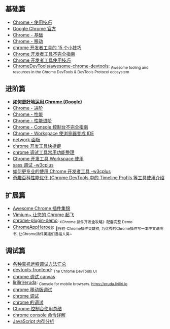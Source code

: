 ## 基础篇

* [Chrome - 使用技巧](http://www.cnblogs.com/liyunhua/p/4544738.html)
* [Google Chrome 官方 ](https://developer.chrome.com/devtools)
* [Chrome - 基础](http://www.cnblogs.com/constantince/p/4565261.html)
* [Chrome - 移动](http://www.cnblogs.com/constantince/p/4624241.html)
* [chrome 开发者工具的 15 个小技巧](http://frontenddev.org/link/15-tips-of-chrome-developer-tools.html)
* [Chrome 开发者工具不完全指南](http://1ke.co/course/361)
* [Chrome 开发者工具使用技巧](http://segmentfault.com/a/1190000003882567)
* [ChromeDevTools/awesome-chrome-devtools](https://github.com/ChromeDevTools/awesome-chrome-devtools): <sub>Awesome tooling and resources in the Chrome DevTools & DevTools Protocol ecosystem</sub>

## 进阶篇

* [**如何更好地运用 Chrome (Google)** ](https://jeffjade.com/2017/05/01/122-how-to-better-use-google_chrome/)
* [Chrome - 进阶](http://www.cnblogs.com/constantince/p/4579121.html)
* [Chrome - 性能](http://www.cnblogs.com/constantince/p/4585983.html)
* [Chrome - 性能进阶](http://www.cnblogs.com/constantince/p/4607497.html)
* [Chrome - Console 控制台不完全指南](http://www.cnblogs.com/Wayou/p/chrome-console-tips-and-tricks.html)
* [Chrome - Workspace 使浏览器变成 IDE](http://c7sky.com/chrome-devtools-workspace.html)
* [network 面板](http://www.html-js.com/article/Nothing-blind%202975)
* [chrome 开发工具快捷键](http://anti-code.com/devtools-cheatsheet)
* [chrome 调试工具常用功能整理](http://www.html-js.com/article/2327)
* [Chrome 开发工具 Workspace 使用](http://www.iinterest.net/2014/05/09/chrome-dev-tool-workspace)
* [sass 调试 -w3cplus](http://www.w3cplus.com/sassguide/debug.html)
* [如何更专业的使用 Chrome 开发者工具 -w3cplus](http://www.w3cplus.com/tools/how-to-use-chrome-devtools-like-a-pro.html)
* [奇趣百科性能优化 (Chrome DevTools 中的 Timeline Profils 等工具使用介绍](https://xinranliu.me/2015-05-22-qiqu-performance)

## 扩展篇

* [Awesome Chrome 插件集锦](https://www.jeffjade.com/2017/01/23/118-chrome_awesome_plug-in/)
* [Vimium~ 让您的 Chrome 起飞](http://www.jeffjade.com/2015/10/19/2015-10-18-chrome-vimium/)
* [chrome-plugin-demo](https://github.com/sxei/chrome-plugin-demo): <sub>《Chrome 插件开发全攻略》配套完整 Demo</sub>
* [ChromeAppHeroes](https://github.com/zhaoolee/ChromeAppHeroes): <sub>🌈谷粒-Chrome插件英雄榜, 为优秀的Chrome插件写一本中文说明书, 让Chrome插件英雄们造福人类~</sub>

## 调试篇

* [各种真机远程调试方法汇总](https://github.com/jieyou/remote_inspect_web_on_real_device)
* [devtools-frontend](https://github.com/ChromeDevTools/devtools-frontend): <sub>The Chrome DevTools UI</sub>
* [chrome 调试 canvas](http://sentsin.com/web/253.html)
* [liriliri/eruda](https://github.com/liriliri/eruda): <sub>Console for mobile browsers. https://eruda.liriliri.io</sub>
* [chrome 移动版调试](https://developer.chrome.com/devtools/docs/mobile-emulation)
* [chrome 调试](http://ued.taobao.org/blog/2012/06/debug-with-chrome-dev-tool)
* [chrome 的调试](http://www.cnblogs.com/QLeelulu/archive/2011/08/28/2156402.html)
* [Chrome 控制台使用总结](http://blog.damonare.cn/2016/09/09/Chrome控制台使用总结/)
* [chrome console 命令详解](https://developer.chrome.com/devtools/docs/commandline-api)
* [JavaScript 内存分析](https://github.com/CN-Chrome-DevTools/CN-Chrome-DevTools/blob/master/md/Performance-Profiling/JavaScript-Memory-Profiling.md)

